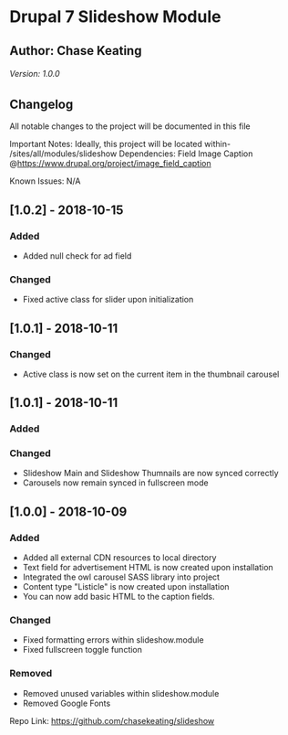 # Drupal 7 Slideshow Module
## Author: Chase Keating
###### Version: 1.0.0

## Changelog
All notable changes to the project will be documented in this file

Important Notes: Ideally, this project will be located within- /sites/all/modules/slideshow
Dependencies: Field Image Caption @https://www.drupal.org/project/image_field_caption


Known Issues: N/A

## [1.0.2] - 2018-10-15
 ### Added
- Added null check for ad field

### Changed
- Fixed active class for slider upon initialization


## [1.0.1] - 2018-10-11
 ### Changed
- Active class is now set on the current item in the thumbnail carousel


## [1.0.1] - 2018-10-11
 ### Added

 ### Changed
- Slideshow Main and Slideshow Thumnails are now synced correctly
- Carousels now remain synced in fullscreen mode


 ## [1.0.0] - 2018-10-09
 ### Added
 - Added all external CDN resources to local directory
 - Text field for advertisement HTML is now created upon installation
 - Integrated the owl carousel SASS library into project
 - Content type "Listicle" is now created upon installation
 - You can now add basic HTML to the caption fields.

 ### Changed
 - Fixed formatting errors within slideshow.module
 - Fixed fullscreen toggle function


 ### Removed
 - Removed unused variables within slideshow.module
 - Removed Google Fonts



Repo Link: https://github.com/chasekeating/slideshow
